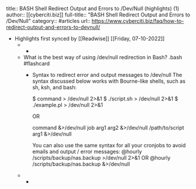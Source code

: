 title:: BASH Shell Redirect Output and Errors to /Dev/Null (highlights) (1)
author:: [[cyberciti.biz]]
full-title:: "BASH Shell Redirect Output and Errors to /Dev/Null"
category:: #articles
url:: https://www.cyberciti.biz/faq/how-to-redirect-output-and-errors-to-devnull/

- Highlights first synced by [[Readwise]] [[Friday, 07-10-2022]]
	- -
	- What is the best way of using /dev/null redirection in Bash? .bash #flashcard
		- Syntax to redirect error and output messages to /dev/null
		  The syntax discussed below works with Bourne-like shells, such as sh, ksh, and bash:
		  
		  
		  $ command > /dev/null 2>&1
		  $ ./script.sh > /dev/null 2>&1
		  $ ./example.pl > /dev/null 2>&1
		  
		  
		  OR
		  
		  
		  command &>/dev/null
		  job arg1 arg2 &>/dev/null
		  /path/to/script arg1 &>/dev/null
		  
		  
		  You can also use the same syntax for all your cronjobs to avoid emails and output / error messages:
		  @hourly /scripts/backup/nas.backup >/dev/null 2>&1
		  OR
		  @hourly /scripts/backup/nas.backup &>/dev/null
	- -